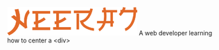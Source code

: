 <img src="neerajk.png" alt="drawing" width="300"/>
A web developer learning how to center a &lt;div&gt;


